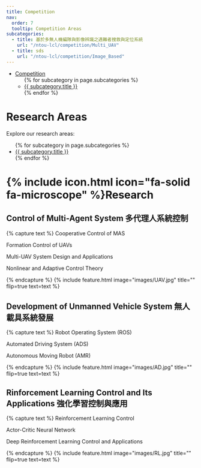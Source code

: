 ```yaml
---
title: Competition
nav:
  order: 7
  tooltip: Competition Areas
subcategories:
  - title: 基於多無人機編隊與影像辨識之遇難者搜救與定位系統
    url: "/ntou-lcl/competition/Multi_UAV"
  - title: sds
    url: "/ntou-lcl/competition/Image_Based"
---
```


<nav class="navbar">
  <ul class="nav-list">
    <li class="nav-item dropdown">
      <a href="/ntou-lcl/competition/">Competition</a>
      <ul class="dropdown-menu">
        {% for subcategory in page.subcategories %}
            <li><a href="{{ subcategory.url }}">{{ subcategory.title }}</a></li>
        {% endfor %}
      </ul>
    </li>
  </ul>
</nav>

# Research Areas

Explore our research areas:

<ul>
{% for subcategory in page.subcategories %}
  <li>
    <a href="{{ subcategory.url }}">{{ subcategory.title }}</a>
  </li>
{% endfor %}
</ul>

# {% include icon.html icon="fa-solid fa-microscope" %}Research

## Control of Multi-Agent System 多代理人系統控制

{% capture text %}
Cooperative Control of MAS  

Formation Control of UAVs  

Multi-UAV System Design and Applications  

Nonlinear and Adaptive Control Theory

{% endcapture %}
{%
  include feature.html
  image="images/UAV.jpg"
  title=""
  flip=true
  text=text
%}


## Development of Unmanned Vehicle System 無人載具系統發展

{% capture text %}
Robot Operating System (ROS)  

Automated Driving System (ADS)  

Autonomous Moving Robot (AMR)

{% endcapture %}
{%
  include feature.html
  image="images/AD.jpg"
  title=""
  flip=true
  text=text
%}

## Rinforcement Learning Control and Its Applications 強化學習控制與應用

{% capture text %}
Reinforcement Learning Control  

Actor-Critic Neural Network  

Deep Reinforcement Learning Control and Applications

{% endcapture %}
{%
  include feature.html
  image="images/RL.jpg"
  title=""
  flip=true
  text=text
%}
